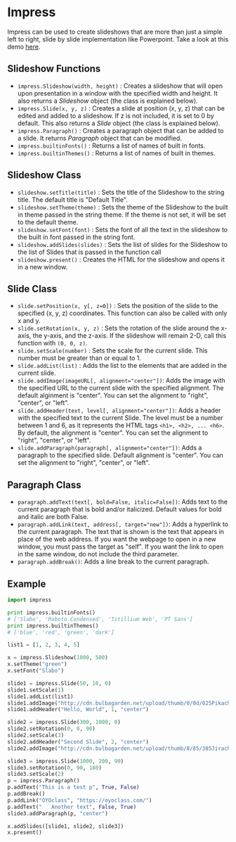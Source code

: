 # Impress

Impress can be used to create slideshows that are more than just a simple left to right, slide by slide implementation like Powerpoint. Take a look at this demo [here](http://impress.github.io/impress.js/#/bored).

## Slideshow Functions

* `impress.Slideshow(width, height)` : Creates a slideshow that will open upon presentation in a window with the specified width and height. It also returns a _Slideshow_ object (the class is explained below).
* `impress.Slide(x, y, z)` : Creates a slide at position (x, y, z) that can be edited and added to a slideshow. If z is not included, it is set to 0 by default. This also returns a _Slide_ object (the class is explained below).
* `impress.Paragraph()` : Creates a paragraph object that can be added to a slide. It returns _Paragraph_ object that can be modified.
* `impress.builtinFonts()` : Returns a list of names of built in  fonts.
* `impress.builtinThemes()` : Returns a list of names of built in themes.

## Slideshow Class

* `slideshow.setTitle(title)` : Sets the title of the Slideshow to the string title. The default title is "Default Title".
* `slideshow.setTheme(theme)` : Sets the theme of the Slideshow to the built in theme passed in the string theme. If the theme is not set, it will be set to the default theme.
* `slideshow.setFont(font)` : Sets the font of all the text in the slideshow to the built in font passed in the string font.
* `slideshow.addSlides(slides)` : Sets the list of slides for the Slideshow to the list of Slides that is passed in the function call
* `slideshow.present()` : Creates the HTML for the slideshow and opens it in a new window.

## Slide Class

* `slide.setPosition(x, y[, z=0])` : Sets the position of the slide to the specified (x, y, z) coordinates. This function can also be called with only x and y.
* `slide.setRotation(x, y, z)` : Sets the rotation of the slide around the x-axis, the y-axis, and the z-axis. If the slideshow will remain 2-D, call this function with `(0, 0, z)`.
* `slide.setScale(number)` : Sets the scale for the current slide. This number must be greater than or equal to 1.
* `slide.addList(list)` : Adds the list to the elements that are added in the current slide.
* `slide.addImage(imageURL[, alignment="center"])`: Adds the image with the specified URL to the current slide with the specified alignment. The default alginment is "center". You can set the alignment to "right", "center", or "left".
* `slide.addHeader(text, level[, alignment="center"])`: Adds a header with the specified text to the current Slide. The level must be a number between 1 and 6, as it represents the HTML tags `<h1>, <h2>, ... <h6>`. By default, the alignment is "center". You can set the alignment to "right", "center", or "left".
* `slide.addParagraph(paragraph[, alignment="center"])`: Adds a paragraph to the specified slide. Default alignment is "center". You can set the alignment to "right", "center", or "left".

## Paragraph Class

* `paragraph.addText(text[, bold=False, italic=False])`: Adds text to the current paragraph that is bold and/or italicized. Default values for bold and italic are both False.
* `paragraph.addLink(text, address[, target="new"])`: Adds a hyperlink to the current paragraph. The text that is shown is the text that appears in place of the web address. If you want the webpage to open in a new window, you must pass the target as "self". If you want the link to open in the same window, do not include the third parameter.
* `paragraph.addBreak()`: Adds a line break to the current paragraph.

## Example
```python
import impress

print impress.builtinFonts()
# ['Slabo', 'Roboto Condensed', 'Titillium Web', 'PT Sans']
print impress.builtinThemes()
# ['blue', 'red', 'green', 'dark']

list1 = [1, 2, 3, 4, 5]

x = impress.Slideshow(1000, 500)
x.setTheme("green")
x.setFont("Slabo")

slide1 = impress.Slide(50, 10, 0)
slide1.setScale(1)
slide1.addList(list1)
slide1.addImage("http://cdn.bulbagarden.net/upload/thumb/0/0d/025Pikachu.png/250px-025Pikachu.png", "center")
slide1.addHeader("Hello, World", 1, "center")

slide2 = impress.Slide(300, 1000, 0)
slide2.setRotation(0, 0, 90)
slide2.setScale(3)
slide2.addHeader("Second Slide", 2, "center")
slide2.addImage("http://cdn.bulbagarden.net/upload/thumb/8/85/385Jirachi.png/250px-385Jirachi.png", "center")

slide3 = impress.Slide(1000, 200, 90)
slide3.setRotation(0, 90, 180)
slide3.setScale(2)
p = impress.Paragraph()
p.addText("This is a test p", True, False)
p.addBreak()
p.addLink("OYOclass", "https://oyoclass.com/")
p.addText("   Another text", False, True)
slide3.addParagraph(p, "center")

x.addSlides([slide1, slide2, slide3])
x.present()
```

